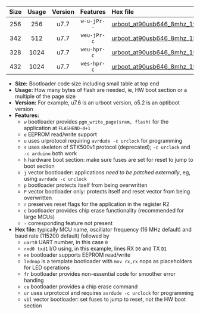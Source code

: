 |Size|Usage|Version|Features|Hex file|
|:-:|:-:|:-:|:-:|:--|
|256|256|u7.7|`w-u-jPr--`|[urboot_at90usb646_8mhz_19200bps_uart0_rxd2_txd3_lednop_fr_ur_vbl.hex](https://raw.githubusercontent.com/stefanrueger/urboot.hex/main/mcus/at90usb646/fcpu_8mhz/19200_bps/urboot_at90usb646_8mhz_19200bps_uart0_rxd2_txd3_lednop_fr_ur_vbl.hex)|
|342|512|u7.7|`weu-jPr-c`|[urboot_at90usb646_8mhz_19200bps_uart0_rxd2_txd3_ee_lednop_fr_ce_ur_vbl.hex](https://raw.githubusercontent.com/stefanrueger/urboot.hex/main/mcus/at90usb646/fcpu_8mhz/19200_bps/urboot_at90usb646_8mhz_19200bps_uart0_rxd2_txd3_ee_lednop_fr_ce_ur_vbl.hex)|
|328|1024|u7.7|`weu-hpr-c`|[urboot_at90usb646_8mhz_19200bps_uart0_rxd2_txd3_ee_lednop_fr_ce_ur.hex](https://raw.githubusercontent.com/stefanrueger/urboot.hex/main/mcus/at90usb646/fcpu_8mhz/19200_bps/urboot_at90usb646_8mhz_19200bps_uart0_rxd2_txd3_ee_lednop_fr_ce_ur.hex)|
|432|1024|u7.7|`wes-hpr-c`|[urboot_at90usb646_8mhz_19200bps_uart0_rxd2_txd3_ee_lednop_fr_ce.hex](https://raw.githubusercontent.com/stefanrueger/urboot.hex/main/mcus/at90usb646/fcpu_8mhz/19200_bps/urboot_at90usb646_8mhz_19200bps_uart0_rxd2_txd3_ee_lednop_fr_ce.hex)|

- **Size:** Bootloader code size including small table at top end
- **Usage:** How many bytes of flash are needed, ie, HW boot section or a multiple of the page size
- **Version:** For example, u7.6 is an urboot version, o5.2 is an optiboot version
- **Features:**
  + `w` bootloader provides `pgm_write_page(sram, flash)` for the application at `FLASHEND-4+1`
  + `e` EEPROM read/write support
  + `u` uses urprotocol requiring `avrdude -c urclock` for programming
  + `s` uses skeleton of STK500v1 protocol (deprecated); `-c urclock` and `-c arduino` both work
  + `h` hardware boot section: make sure fuses are set for reset to jump to boot section
  + `j` vector bootloader: applications *need to be patched externally*, eg, using `avrdude -c urclock`
  + `p` bootloader protects itself from being overwritten
  + `P` vector bootloader only: protects itself and reset vector from being overwritten
  + `r` preserves reset flags for the application in the register R2
  + `c` bootloader provides chip erase functionality (recommended for large MCUs)
  + `-` corresponding feature not present
- **Hex file:** typically MCU name, oscillator frequency (16 MHz default) and baud rate (115200 default) followed by
  + `uart0` UART number, in this case `0`
  + `rxd0 txd1` I/O using, in this example, lines RX `D0` and TX `D1`
  + `ee` bootloader supports EEPROM read/write
  + `lednop` is a template bootloader with `mov rx,rx` nops as placeholders for LED operations
  + `fr` bootloader provides non-essential code for smoother error handing
  + `ce` bootloader provides a chip erase command
  + `ur` uses urprotocol and requires `avrdude -c urclock` for programming
  + `vbl` vector bootloader: set fuses to jump to reset, not the HW boot section
